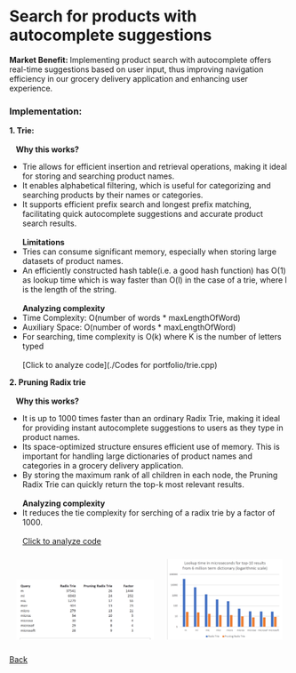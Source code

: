# Search for products with autocomplete suggestions 
<b> Market Benefit:  </b>
Implementing product search with autocomplete offers real-time suggestions based on user input, thus improving navigation efficiency in our grocery delivery application and enhancing user experience.<br>
### Implementation:
<b> 1. Trie: </b><br><br>
&nbsp;&nbsp;&nbsp;<b>Why this works?  </b>
 - Trie allows for efficient insertion and retrieval operations, making it ideal for storing and searching product names.
 - It enables alphabetical filtering, which is useful for categorizing and searching products by their names or categories.
 - It supports efficient prefix search and longest prefix matching, facilitating quick autocomplete suggestions and accurate product search results.<br><br>
<b>Limitations  </b>
 - Tries can consume significant memory, especially when storing large datasets of product names.
 - An efficiently constructed hash table(i.e. a good hash function) has O(1) as lookup time which is way faster than O(l) in the case of a trie, where l is the length of the string. <br><br>
<b>Analyzing complexity </b>
 - Time Complexity: O(number of words * maxLengthOfWord)
 - Auxiliary Space: O(number of words * maxLengthOfWord)
 - For searching, time complexity is O(k) where K is the number of letters typed <br><br>
 [Click to analyze code](./Codes for portfolio/trie.cpp)
  
<b> 2. Pruning Radix trie </b><br><br>
&nbsp;&nbsp;&nbsp;<b>Why this works?</b>
  - It is up to 1000 times faster than an ordinary Radix Trie, making it ideal for providing instant autocomplete suggestions to users as they type in product names.
  - Its space-optimized structure ensures efficient use of memory. This is important for handling large dictionaries of product names and categories in a grocery delivery application.
  - By storing the maximum rank of all children in each node, the Pruning Radix Trie can quickly return the top-k most relevant results. <br><br>
<b>Analyzing complexity </b>
  - It reduces the tie complexity for serching of a radix trie by a factor of 1000. <br><br>
[Click to analyze code](https://github.com/otto-de/PyPruningRadixTrie)


<p align="center">
  <img src="images/trie-pruning.png" alt="Image 1" width="49%" style="display: inline-block; margin: 10px;">
  <img src="images/trie-pruning1.png" alt="Image 2" width="41%" style="display: inline-block; margin: 10px;">
</p>




  









[Back](README.md#applying-dsa-to-achieve-key-functionalities)

